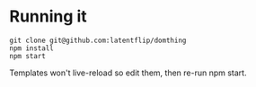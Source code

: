 # Running it

```
git clone git@github.com:latentflip/domthing
npm install
npm start
```

Templates won't live-reload so edit them, then re-run npm start.
